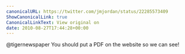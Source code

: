 ```yaml
---
canonicalURL: https://twitter.com/jmjordan/status/22285573409
ShowCanonicalLink: true
CanonicalLinkText: View original on
date: 2010-08-27T17:44:28+00:00
---
```

@tigernewspaper You should put a PDF on the website so we can see!